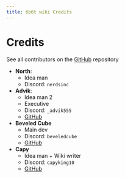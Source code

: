 ```yaml
---
title: 6b6t wiki Credits
---
```


# Credits
See all contributors on the [GitHub](https://github.com/therealrealguy/6b6twiki/) repository

* **North**: 
  * Idea man
  * Discord: `nerdsinc`
* **Advik**:
  * Idea man 2
  * Executive
  * Discord: `_advik555`
  * [GitHub](https://github.com/therealrealguy/)
* **Beveled Cube**
  * Main dev
  * Discord: `beveledcube`
  * [GitHub](https://github.com/CubeBeveled)
* **Capy**
  * Idea man + Wiki writer
  * Discord: `capyking10`
  * [GitHub](https://github.com/CapyKing10)